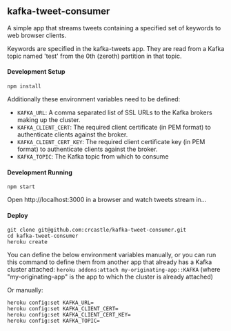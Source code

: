 ## kafka-tweet-consumer

A simple app that streams tweets containing a specified set of keywords to web browser clients.

Keywords are specified in the kafka-tweets app.  They are read from a Kafka topic named 'test' from the 0th (zeroth) partition in that topic.

#### Development Setup
```shell
npm install
```
Additionally these environment variables need to be defined:

- `KAFKA_URL`: A comma separated list of SSL URLs to the Kafka brokers making up the cluster.
- `KAFKA_CLIENT_CERT`: The required client certificate (in PEM format) to authenticate clients against the broker.
- `KAFKA_CLIENT_CERT_KEY`: The required client certificate key (in PEM format) to authenticate clients against the broker.
- `KAFKA_TOPIC`: The Kafka topic from which to consume

#### Development Running
```shell
npm start
```
Open http://localhost:3000 in a browser and watch tweets stream in...

#### Deploy
```shell
git clone git@github.com:crcastle/kafka-tweet-consumer.git
cd kafka-tweet-consumer
heroku create
```
You can define the below environment variables manually, or you can run this command to define them from another app that already has a Kafka cluster attached: `heroku addons:attach my-originating-app::KAFKA` (where "my-originating-app" is the app to which the cluster is already attached)

Or manually:
```
heroku config:set KAFKA_URL=
heroku config:set KAFKA_CLIENT_CERT=
heroku config:set KAFKA_CLIENT_CERT_KEY=
heroku config:set KAFKA_TOPIC=
```

